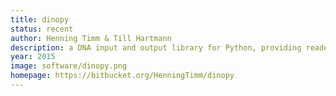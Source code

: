 ```yaml
---
title: dinopy
status: recent
author: Henning Timm & Till Hartmann
description: a DNA input and output library for Python, providing readers and writers for FASTA and FASTQ files, along with support for samtools faidx files, and generators for solid and gapped q-grams (k-mers).
year: 2015
image: software/dinopy.png
homepage: https://bitbucket.org/HenningTimm/dinopy
---
```

